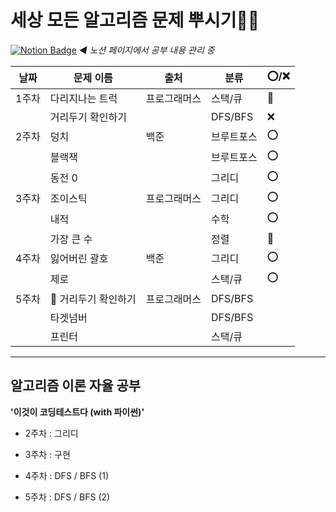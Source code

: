 
# 세상 모든 알고리즘 문제 뿌시기👊🏻
[![Notion Badge](https://img.shields.io/badge/Notion-000000?style=flat-square&logo=Notion&logoColor=white&link=https://cream-grill-223.notion.site/30e16ebbccc8476e8ee08f5f0e7f0472)](https://cream-grill-223.notion.site/30e16ebbccc8476e8ee08f5f0e7f0472) *◀ 노션 페이지에서 공부 내용 관리 중*



| 날짜  | 문제 이름           | 출처         | 분류       | ⭕/❌  |
| ----- | ------------------- | ------------ | ---------- | ---- |
| 1주차 | 다리지나는 트럭     | 프로그래머스 | 스택/큐    | 🔺    |
|       | 거리두기 확인하기   |              | DFS/BFS    | ❌    |
| 2주차 | 덩치                | 백준         | 브루트포스 | ⭕    |
|       | 블랙잭              |              | 브루트포스 | ⭕    |
|       | 동전 0              |              | 그리디     | ⭕    |
| 3주차 | 조이스틱            | 프로그래머스 | 그리디     | ⭕    |
|       | 내적                |              | 수학       | ⭕    |
|       | 가장 큰 수          |              | 정렬       | 🔺    |
| 4주차 | 잃어버린 괄호       | 백준         | 그리디     | ⭕    |
|       | 제로                |              | 스택/큐    | ⭕    |
| 5주차 | 🔄 거리두기 확인하기 | 프로그래머스 | DFS/BFS    |      |
|       | 타겟넘버            |              | DFS/BFS    |      |
|       | 프린터              |              | 스택/큐    |      |



----



## 알고리즘 이론 자율 공부



**'이것이 코딩테스트다 (with 파이썬)'**

* 2주차 : 그리디

* 3주차 : 구현
* 4주차 : DFS / BFS (1)
* 5주차 : DFS / BFS (2)

